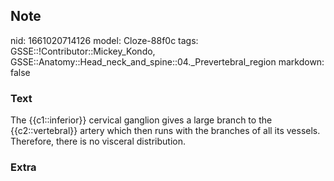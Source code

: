 ## Note
nid: 1661020714126
model: Cloze-88f0c
tags: GSSE::!Contributor::Mickey_Kondo, GSSE::Anatomy::Head_neck_and_spine::04._Prevertebral_region
markdown: false

### Text
The {{c1::inferior}} cervical ganglion gives a large branch to the {{c2::vertebral}} artery which then runs with the branches of all its vessels. Therefore, there is no visceral distribution.

### Extra

